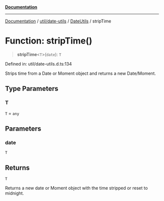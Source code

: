 [**Documentation**](../../../../../index.md)

***

[Documentation](../../../../../index.md) / [util/date-utils](../../../index.md) / [DateUtils](../index.md) / stripTime

# Function: stripTime()

> **stripTime**\<`T`\>(`date`): `T`

Defined in: util/date-utils.d.ts:134

Strips time from a Date or Moment object and returns a
new Date/Moment.

## Type Parameters

### T

`T` = `any`

## Parameters

### date

`T`

## Returns

`T`

Returns a new date or Moment object
with the time stripped or reset to midnight.
